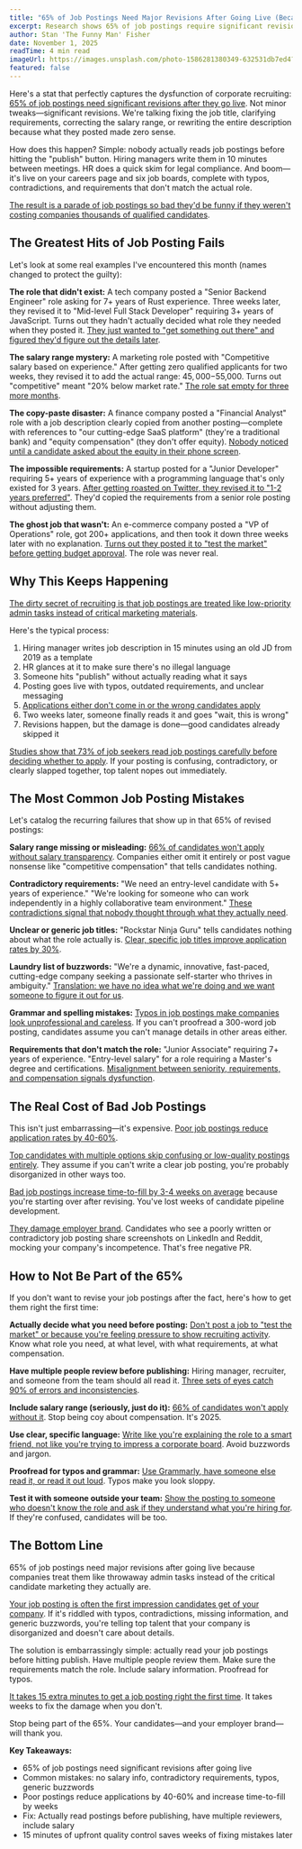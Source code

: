 ```yaml
---
title: "65% of Job Postings Need Major Revisions After Going Live (Because Nobody Proofread)"
excerpt: Research shows 65% of job postings require significant revisions after posting because companies hit 'publish' before anyone with a brain actually read them. The results are comedy gold.
author: Stan 'The Funny Man' Fisher
date: November 1, 2025
readTime: 4 min read
imageUrl: https://images.unsplash.com/photo-1586281380349-632531db7ed4?w=800&q=80
featured: false
---
```


Here's a stat that perfectly captures the dysfunction of corporate recruiting: [65% of job postings need significant revisions after they go live](https://www.linkedin.com/business/talent/blog/job-postings/job-posting-mistakes-2025). Not minor tweaks—significant revisions. We're talking fixing the job title, clarifying requirements, correcting the salary range, or rewriting the entire description because what they posted made zero sense.

How does this happen? Simple: nobody actually reads job postings before hitting the "publish" button. Hiring managers write them in 10 minutes between meetings. HR does a quick skim for legal compliance. And boom—it's live on your careers page and six job boards, complete with typos, contradictions, and requirements that don't match the actual role.

[The result is a parade of job postings so bad they'd be funny if they weren't costing companies thousands of qualified candidates](https://www.ere.net/job-posting-quality-impact-applications-2025/).

## The Greatest Hits of Job Posting Fails

Let's look at some real examples I've encountered this month (names changed to protect the guilty):

**The role that didn't exist:** A tech company posted a "Senior Backend Engineer" role asking for 7+ years of Rust experience. Three weeks later, they revised it to "Mid-level Full Stack Developer" requiring 3+ years of JavaScript. Turns out they hadn't actually decided what role they needed when they posted it. [They just wanted to "get something out there" and figured they'd figure out the details later](https://www.shrm.org/topics-tools/news/talent-acquisition/premature-job-postings-impact-2025).

**The salary range mystery:** A marketing role posted with "Competitive salary based on experience." After getting zero qualified applicants for two weeks, they revised it to add the actual range: $45,000-$55,000. Turns out "competitive" meant "20% below market rate." [The role sat empty for three more months](https://www.payscale.com/research-and-insights/salary-transparency-job-postings-2025/).

**The copy-paste disaster:** A finance company posted a "Financial Analyst" role with a job description clearly copied from another posting—complete with references to "our cutting-edge SaaS platform" (they're a traditional bank) and "equity compensation" (they don't offer equity). [Nobody noticed until a candidate asked about the equity in their phone screen](https://www.ere.net/job-description-copy-paste-mistakes/).

**The impossible requirements:** A startup posted for a "Junior Developer" requiring 5+ years of experience with a programming language that's only existed for 3 years. [After getting roasted on Twitter, they revised it to "1-2 years preferred"](https://twitter.com/search?q=impossible%20job%20requirements). They'd copied the requirements from a senior role posting without adjusting them.

**The ghost job that wasn't:** An e-commerce company posted a "VP of Operations" role, got 200+ applications, and then took it down three weeks later with no explanation. [Turns out they posted it to "test the market" before getting budget approval](https://www.linkedin.com/pulse/ghost-jobs-costing-companies-reputation-2025/). The role was never real.

## Why This Keeps Happening

[The dirty secret of recruiting is that job postings are treated like low-priority admin tasks instead of critical marketing materials](https://www.gartner.com/en/human-resources/topics/job-posting-quality-importance).

Here's the typical process:

1. Hiring manager writes job description in 15 minutes using an old JD from 2019 as a template
2. HR glances at it to make sure there's no illegal language
3. Someone hits "publish" without actually reading what it says
4. Posting goes live with typos, outdated requirements, and unclear messaging
5. [Applications either don't come in or the wrong candidates apply](https://www.shrm.org/topics-tools/news/talent-acquisition/poor-job-postings-wrong-candidates-2025)
6. Two weeks later, someone finally reads it and goes "wait, this is wrong"
7. Revisions happen, but the damage is done—good candidates already skipped it

[Studies show that 73% of job seekers read job postings carefully before deciding whether to apply](https://www.glassdoor.com/employers/blog/job-posting-candidate-behavior-2025/). If your posting is confusing, contradictory, or clearly slapped together, top talent nopes out immediately.

## The Most Common Job Posting Mistakes

Let's catalog the recurring failures that show up in that 65% of revised postings:

**Salary range missing or misleading:** [66% of candidates won't apply without salary transparency](https://www.payscale.com/research-and-insights/salary-expectations-transparency-2025/). Companies either omit it entirely or post vague nonsense like "competitive compensation" that tells candidates nothing.

**Contradictory requirements:** "We need an entry-level candidate with 5+ years of experience." "We're looking for someone who can work independently in a highly collaborative team environment." [These contradictions signal that nobody thought through what they actually need](https://www.ere.net/contradictory-job-requirements-red-flags/).

**Unclear or generic job titles:** "Rockstar Ninja Guru" tells candidates nothing about what the role actually is. [Clear, specific job titles improve application rates by 30%](https://www.linkedin.com/business/talent/blog/job-postings/job-title-clarity-application-rates-2025/).

**Laundry list of buzzwords:** "We're a dynamic, innovative, fast-paced, cutting-edge company seeking a passionate self-starter who thrives in ambiguity." [Translation: we have no idea what we're doing and we want someone to figure it out for us](https://www.glassdoor.com/employers/blog/job-posting-buzzwords-candidates-hate/).

**Grammar and spelling mistakes:** [Typos in job postings make companies look unprofessional and careless](https://www.shrm.org/topics-tools/news/talent-acquisition/typos-job-postings-impact-employer-brand/). If you can't proofread a 300-word job posting, candidates assume you can't manage details in other areas either.

**Requirements that don't match the role:** "Junior Associate" requiring 7+ years of experience. "Entry-level salary" for a role requiring a Master's degree and certifications. [Misalignment between seniority, requirements, and compensation signals dysfunction](https://www.ere.net/job-posting-alignment-requirements-compensation/).

## The Real Cost of Bad Job Postings

This isn't just embarrassing—it's expensive. [Poor job postings reduce application rates by 40-60%](https://www.linkedin.com/business/talent/blog/job-postings/job-posting-quality-application-impact-2025/).

[Top candidates with multiple options skip confusing or low-quality postings entirely](https://www.glassdoor.com/employers/blog/candidate-decision-making-job-postings/). They assume if you can't write a clear job posting, you're probably disorganized in other ways too.

[Bad job postings increase time-to-fill by 3-4 weeks on average](https://www.shrm.org/topics-tools/news/talent-acquisition/poor-job-postings-time-to-fill-impact/) because you're starting over after revising. You've lost weeks of candidate pipeline development.

[They damage employer brand](https://www.ere.net/job-postings-employer-brand-impact/). Candidates who see a poorly written or contradictory job posting share screenshots on LinkedIn and Reddit, mocking your company's incompetence. That's free negative PR.

## How to Not Be Part of the 65%

If you don't want to revise your job postings after the fact, here's how to get them right the first time:

**Actually decide what you need before posting:** [Don't post a job to "test the market" or because you're feeling pressure to show recruiting activity](https://www.gartner.com/en/human-resources/topics/premature-job-postings). Know what role you need, at what level, with what requirements, at what compensation.

**Have multiple people review before publishing:** Hiring manager, recruiter, and someone from the team should all read it. [Three sets of eyes catch 90% of errors and inconsistencies](https://www.shrm.org/topics-tools/news/talent-acquisition/job-posting-review-process-quality/).

**Include salary range (seriously, just do it):** [66% of candidates won't apply without it](https://www.payscale.com/research-and-insights/salary-expectations-transparency-2025/). Stop being coy about compensation. It's 2025.

**Use clear, specific language:** [Write like you're explaining the role to a smart friend, not like you're trying to impress a corporate board](https://www.ere.net/job-posting-writing-plain-language/). Avoid buzzwords and jargon.

**Proofread for typos and grammar:** [Use Grammarly, have someone else read it, or read it out loud](https://www.grammarly.com/business/recruiting-content-quality). Typos make you look sloppy.

**Test it with someone outside your team:** [Show the posting to someone who doesn't know the role and ask if they understand what you're hiring for](https://www.linkedin.com/business/talent/blog/job-postings/job-posting-testing-external-review/). If they're confused, candidates will be too.

## The Bottom Line

65% of job postings need major revisions after going live because companies treat them like throwaway admin tasks instead of the critical candidate marketing they actually are.

[Your job posting is often the first impression candidates get of your company](https://www.glassdoor.com/employers/blog/first-impressions-job-postings-matter/). If it's riddled with typos, contradictions, missing information, and generic buzzwords, you're telling top talent that your company is disorganized and doesn't care about details.

The solution is embarrassingly simple: actually read your job postings before hitting publish. Have multiple people review them. Make sure the requirements match the role. Include salary information. Proofread for typos.

[It takes 15 extra minutes to get a job posting right the first time](https://www.shrm.org/topics-tools/news/talent-acquisition/time-investment-quality-job-postings/). It takes weeks to fix the damage when you don't.

Stop being part of the 65%. Your candidates—and your employer brand—will thank you.

**Key Takeaways:**

- 65% of job postings need significant revisions after going live
- Common mistakes: no salary info, contradictory requirements, typos, generic buzzwords
- Poor postings reduce applications by 40-60% and increase time-to-fill by weeks
- Fix: Actually read postings before publishing, have multiple reviewers, include salary
- 15 minutes of upfront quality control saves weeks of fixing mistakes later
